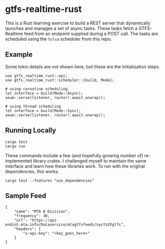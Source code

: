 # gtfs-realtime-rust

This is a Rust learning exercise to build a REST server that dynamically launches and manages a set of async tasks. These tasks fetch a GTFS-Realtime feed from an endpoint supplied during a POST call. The tasks are scheduled using the `tulsa` scheduler from this repo.

## Example
Some tokio details are not shown here, but these are the initialization steps.
```
use gtfs_realtime_rust::api;
use gtfs_realtime_rust::scheduler::{build, Mode};

# using coroutine scheduling
let interface = build(Mode::Async);
axum::serve(listener, router).await.unwrap();

# using thread scheduling
let interface = build(Mode::Sync);
axum::serve(listener, router).await.unwrap();
```

## Running Locally
```
cargo test
cargo run
```
These commands include a few (and hopefully growing number of) re-implemented library crates. I challenged myself to maintain the same interface and learn how these libraries work. To run with the original dependencies, this works.
```
cargo test --features "use_dependencies"
```

## Sample Feed
```
{
    "name": "MTA A Division",
    "frequency": 30,
    "url": "https://api-endint.mta.info/Dataservice/mtagtfsfeeds/nyct%2Fgtfs",
    "headers": {
        "x-api-key": "<key_goes_here>"
    }
}
```
